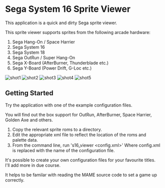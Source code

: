 # Sega System 16 Sprite Viewer

This application is a quick and dirty Sega sprite viewer.

This sprite viewer supports sprites from the following arcade hardware:

1. Sega Hang-On / Space Harrier
2. Sega System 16
3. Sega System 18
4. Sega OutRun / Super Hang-On 
5. Sega X-Board (AfterBurner, Thunderblade etc.)
6. Sega Y-Board (Power Drift, G-Loc etc.)

![shot1](https://user-images.githubusercontent.com/2414449/114319863-34efac00-9b0b-11eb-9310-2ca82dfd572f.png)
![shot2](https://user-images.githubusercontent.com/2414449/114319864-35884280-9b0b-11eb-802e-49b360ffb0a5.png)
![shot3](https://user-images.githubusercontent.com/2414449/114319865-35884280-9b0b-11eb-9df1-7757d3d7e78a.png)
![shot4](https://user-images.githubusercontent.com/2414449/114319868-35884280-9b0b-11eb-8f78-7069c93fcd13.png)
![shot5](https://user-images.githubusercontent.com/2414449/114319869-3620d900-9b0b-11eb-9b90-9a9577aeed60.png)



## Getting Started


Try the application with one of the example configuration files. 

You will find out the box support for OutRun, AfterBurner, Space Harrier, 
Golden Axe and others.

1. Copy the relevant sprite roms to a directory.
2. Edit the appropriate xml file to reflect the location of the roms and 
   palette data.
3. From the command line, run 's16_viewer <config.xml>' 
   Where config.xml is replaced with the name of the configuration file.
   
It's possible to create your own configuration files for your favourite titles.
I'll add more in due course.

It helps to be familar with reading the MAME source code to set a game up 
correctly. 
